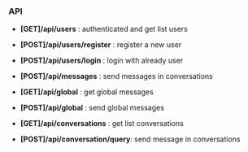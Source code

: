 ### API

- **[GET]/api/users** : authenticated and get list users
- **[POST]/api/users/register** : register a new user
- **[POST]/api/users/login** : login with already user

- **[POST]/api/messages** : send messages in conversations
- **[GET]/api/global** : get global messages
- **[POST]/api/global** : send global messages
- **[GET]/api/conversations** : get list conversations
- **[POST]/api/conversation/query**: send message in conversations